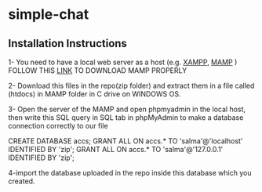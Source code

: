 # simple-chat

## Installation Instructions
1- You need to have a local web server as a host (e.g. [XAMPP](https://www.apachefriends.org/download.html), [MAMP](https://www.mamp.info/en/downloads/) )
FOLLOW THIS [LINK](https://www.youtube.com/watch?v=0P6DEUJaVTc&t=4s) TO DOWNLOAD MAMP PROPERLY 

2- Download this files in the repo(zip folder) and extract them in a file called (htdocs) in MAMP folder in C drive on WINDOWS OS.

3- Open the server of the MAMP and open phpmyadmin in the local host, then write this SQL query in SQL tab in phpMyAdmin to make a database connection correctly to our file

CREATE DATABASE accs;
GRANT ALL ON accs.* TO 'salma'@'localhost' IDENTIFIED BY 'zip';
GRANT ALL ON accs.* TO 'salma'@'127.0.0.1' IDENTIFIED BY 'zip';

4-import the database uploaded in the repo inside this database which you created.
